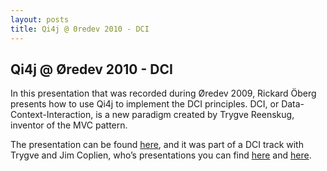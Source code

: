 ```yaml
---
layout: posts
title: Qi4j @ 0redev 2010 - DCI
---
```

## Qi4j @ Øredev 2010 - DCI

In this presentation that was recorded during Øredev 2009, Rickard Öberg presents how to use Qi4j to implement the DCI principles. DCI, or Data-Context-Interaction, is a new paradigm created by Trygve Reenskug, inventor of the MVC pattern.

The presentation can be found [here](http://www.oredev.org/prod/oredev/site.nsf/docsbycodename/session?opendocument&sid=88EF79931A074A1AC125759A003AB0ED&track=24116556E47101EAC12575A50049A141&day=5), and it was part of a DCI track with Trygve and Jim Coplien, who’s presentations you can find [here](http://www.oredev.org/prod/oredev/site.nsf/docsbycodename/session?opendocument&sid=B5D8BF332A282FEEC1257599003E5694&track=24116556E47101EAC12575A50049A141&day=5) and [here](http://www.oredev.org/prod/oredev/site.nsf/docsbycodename/session?opendocument&sid=9986C37D739F8D39C12575940064F272&track=24116556E47101EAC12575A50049A141&day=5).
